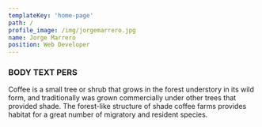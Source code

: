 ```yaml
---
templateKey: 'home-page'
path: /
profile_image: /img/jorgemarrero.jpg
name: Jorge Marrero
position: Web Developer
---
```


### BODY TEXT PERS

Coffee is a small tree or shrub that grows in the forest understory in its wild form, and traditionally was grown commercially under other trees that provided shade. The forest-like structure of shade coffee farms provides habitat for a great number of migratory and resident species.

